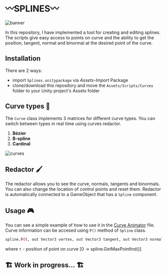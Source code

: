 # 〰️SPLINES〰️
![banner](https://github.com/akihiko47/Parametric-Curves-And-Splines/blob/main/Images/banner.jpg)

In this repository, I have implemented a tool for creating and editing splines. The scripts give easy access to points on curve and the ability to get the position, tangent, normal and binormal at the desired point of the curve.

## Installation
There are 2 ways:
- import `Splines.unitypackage` via *Assets-Import* Package
- clone/download this repository and move the `Assets/Scripts/Curves` folder to your Unity project's Assets folder

## Curve types 🔢
The `Curve` class implements 3 matrices for different curve types. You can switch between types in real time using curves redactor.
1) **Bézier**
2) **B-spline**
3) **Cardinal**

![curves](https://github.com/akihiko47/Parametric-Curves-And-Splines/blob/main/Images/curves.gif)

## Redactor 🖌️
The redactor allows you to see the curve, normals, tangents and binormals. You can also change the location of control points and reset them.
Redactor is automatically connected to a GameObject that has a `Spline` component.

## Usage 🎮
You can see a simple example of how to use it in the [Curve Animator](https://github.com/akihiko47/Parametric-Curves-And-Splines/blob/main/Assets/Scripts/Curves/Curve%20Animator.cs) file. Curve information can be accesed using `P()` method of `Spline` class.

   ```sh
   spline.P(t, out Vector3 vertex, out Vector3 tangent, out Vector3 normal, out Vector3 binormal);
   ```

where `t` - position of point on curve [0 -> spline.GetMaxPointInd()]



## 🏗️ Work in progress... 🏗️